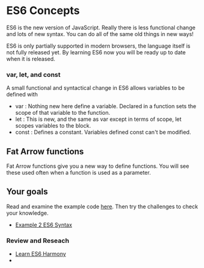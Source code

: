 # ES6 Concepts 

ES6 is the new version of JavaScript. Really there is less functional change and lots of new 
syntax. You can do all of the same old things in new ways! 

ES6 is only partially supported in modern browsers, the language itself is not fully released yet. 
By learning ES6 now you will be ready up to date when it is released. 

### var, let, and const

A small functional and syntactical change in ES6 allows variables to be defined with

- var : Nothing new here define a variable. Declared in a function sets the scope of that variable to the function. 
- let : This is new, and the same as var except in terms of scope, let scopes variables to the block. 
- const : Defines a constant. Variables defined const can't be modified. 

## Fat Arrow functions 

Fat Arrow functions give you a new way to define functions. You will see these used often when a
function is used as a parameter. 

## Your goals 

Read and examine the example code [here](./index.html). Then try the challenges to check your knowledge. 

- [Example 2 ES6 Syntax](./index.html)

### Review and Reseach

- [Learn ES6 Harmony](http://learnharmony.org/#/?_k=1udm62)
- 
